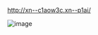http://xn--c1aow3c.xn--p1ai/

![image](https://github.com/user-attachments/assets/d4a20956-fb82-4377-8f46-6ab22ced9ece)

